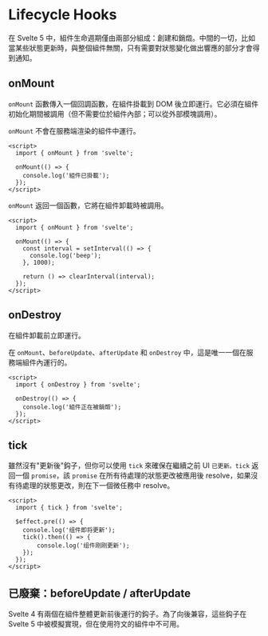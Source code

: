 # Lifecycle Hooks

在 Svelte 5 中，組件生命週期僅由兩部分組成：創建和銷燬。中間的一切，比如當某些狀態更新時，與整個組件無關，只有需要對狀態變化做出響應的部分才會得到通知。

## onMount
`onMount` 函數傳入一個回調函數，在組件掛載到 DOM 後立即運行。它必須在組件初始化期間被調用（但不需要位於組件內部；可以從外部模塊調用）。

`onMount` 不會在服務端渲染的組件中運行。

```svelte
<script>
  import { onMount } from 'svelte';

  onMount(() => {
    console.log('組件已掛載');
  });
</script>
```

`onMount` 返回一個函數，它將在組件卸載時被調用。
```svelte
<script>
  import { onMount } from 'svelte';

  onMount(() => {
    const interval = setInterval(() => {
      console.log('beep');
    }, 1000);

    return () => clearInterval(interval);
  });
</script>
```

## onDestroy
在組件卸載前立即運行。

在 `onMount`、`beforeUpdate`、`afterUpdate` 和 `onDestroy` 中，這是唯一一個在服務端組件內運行的。

```svelte
<script>
  import { onDestroy } from 'svelte';

  onDestroy(() => {
    console.log('組件正在被銷燬');
  });
</script>
```

## tick
雖然沒有"更新後"鈎子，但你可以使用 `tick` 來確保在繼續之前 UI `已更新。tick` 返回一個 `promise`，該 `promise` 在所有待處理的狀態更改被應用後 resolve，如果沒有待處理的狀態更改，則在下一個微任務中 resolve。
```svelte
<script>
  import { tick } from 'svelte';

  $effect.pre(() => {
    console.log('组件即将更新');
    tick().then(() => {
        console.log('组件刚刚更新');
    });
  });
</script>
```

## 已廢棄：beforeUpdate / afterUpdate
Svelte 4 有兩個在組件整體更新前後運行的鈎子。為了向後兼容，這些鈎子在 Svelte 5 中被模擬實現，但在使用符文的組件中不可用。